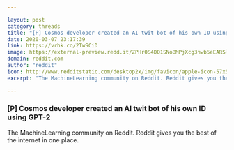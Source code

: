 ```yaml
---

layout: post
category: threads
title: "[P] Cosmos developer created an AI twit bot of his own ID using GPT-2"
date: 2020-03-07 23:17:39
link: https://vrhk.co/2TwSCiD
image: https://external-preview.redd.it/ZPHr0S4DQ1SNoBMPjXcg3nwb5eEARSlz8RtNMAQn0eg.jpg?width=140&height=73.2984293194&auto=webp&crop=140:73.2984293194,smart&s=1c24a4332cc1a817afd7966da4b9b970f3714c8a
domain: reddit.com
author: "reddit"
icon: http://www.redditstatic.com/desktop2x/img/favicon/apple-icon-57x57.png
excerpt: "The MachineLearning community on Reddit. Reddit gives you the best of the internet in one place."

---
```


### [P] Cosmos developer created an AI twit bot of his own ID using GPT-2

The MachineLearning community on Reddit. Reddit gives you the best of the internet in one place.